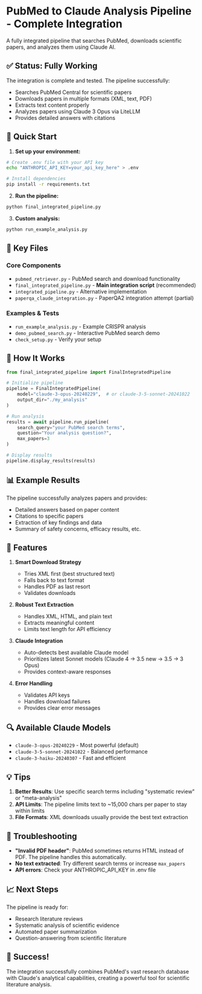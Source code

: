 # PubMed to Claude Analysis Pipeline - Complete Integration

A fully integrated pipeline that searches PubMed, downloads scientific papers, and analyzes them using Claude AI.

## ✅ Status: Fully Working

The integration is complete and tested. The pipeline successfully:
- Searches PubMed Central for scientific papers
- Downloads papers in multiple formats (XML, text, PDF)
- Extracts text content properly
- Analyzes papers using Claude 3 Opus via LiteLLM
- Provides detailed answers with citations

## 🚀 Quick Start

1. **Set up your environment:**
```bash
# Create .env file with your API key
echo "ANTHROPIC_API_KEY=your_api_key_here" > .env

# Install dependencies
pip install -r requirements.txt
```

2. **Run the pipeline:**
```bash
python final_integrated_pipeline.py
```

3. **Custom analysis:**
```bash
python run_example_analysis.py
```

## 📁 Key Files

### Core Components
- `pubmed_retriever.py` - PubMed search and download functionality
- `final_integrated_pipeline.py` - **Main integration script** (recommended)
- `integrated_pipeline.py` - Alternative implementation
- `paperqa_claude_integration.py` - PaperQA2 integration attempt (partial)

### Examples & Tests
- `run_example_analysis.py` - Example CRISPR analysis
- `demo_pubmed_search.py` - Interactive PubMed search demo
- `check_setup.py` - Verify your setup

## 🔧 How It Works

```python
from final_integrated_pipeline import FinalIntegratedPipeline

# Initialize pipeline
pipeline = FinalIntegratedPipeline(
    model="claude-3-opus-20240229",  # or claude-3-5-sonnet-20241022
    output_dir="./my_analysis"
)

# Run analysis
results = await pipeline.run_pipeline(
    search_query="your PubMed search terms",
    question="Your analysis question?",
    max_papers=3
)

# Display results
pipeline.display_results(results)
```

## 📊 Example Results

The pipeline successfully analyzes papers and provides:
- Detailed answers based on paper content
- Citations to specific papers
- Extraction of key findings and data
- Summary of safety concerns, efficacy results, etc.

## 🎯 Features

1. **Smart Download Strategy**
   - Tries XML first (best structured text)
   - Falls back to text format
   - Handles PDF as last resort
   - Validates downloads

2. **Robust Text Extraction**
   - Handles XML, HTML, and plain text
   - Extracts meaningful content
   - Limits text length for API efficiency

3. **Claude Integration**
   - Auto-detects best available Claude model
   - Prioritizes latest Sonnet models (Claude 4 → 3.5 new → 3.5 → 3 Opus)
   - Provides context-aware responses

4. **Error Handling**
   - Validates API keys
   - Handles download failures
   - Provides clear error messages

## 🔍 Available Claude Models

- `claude-3-opus-20240229` - Most powerful (default)
- `claude-3-5-sonnet-20241022` - Balanced performance
- `claude-3-haiku-20240307` - Fast and efficient

## 💡 Tips

1. **Better Results**: Use specific search terms including "systematic review" or "meta-analysis"
2. **API Limits**: The pipeline limits text to ~15,000 chars per paper to stay within limits
3. **File Formats**: XML downloads usually provide the best text extraction

## 🐛 Troubleshooting

- **"Invalid PDF header"**: PubMed sometimes returns HTML instead of PDF. The pipeline handles this automatically.
- **No text extracted**: Try different search terms or increase `max_papers`
- **API errors**: Check your ANTHROPIC_API_KEY in .env file

## 📈 Next Steps

The pipeline is ready for:
- Research literature reviews
- Systematic analysis of scientific evidence
- Automated paper summarization
- Question-answering from scientific literature

## 🎉 Success!

The integration successfully combines PubMed's vast research database with Claude's analytical capabilities, creating a powerful tool for scientific literature analysis.